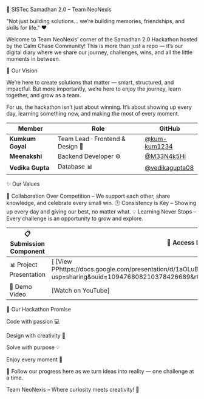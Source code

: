 🚀 SISTec Samadhan 2.0 – Team NeoNexis

"Not just building solutions… we’re building memories, friendships, and skills for life." ❤️

Welcome to Team NeoNexis’ corner of the Samadhan 2.0 Hackathon hosted by the Calm Chase Community!
This is more than just a repo — it’s our digital diary where we share our journey, challenges, wins, and all the little moments in between.

🎯 Our Vision

We’re here to create solutions that matter — smart, structured, and impactful.
But more importantly, we’re here to enjoy the journey, learn together, and grow as a team.

For us, the hackathon isn’t just about winning.
It’s about showing up every day, learning something new, and making the most of every moment.

| Member           | Role                             | GitHub                                             |
| ---------------- | -------------------------------- | -------------------------------------------------- |
| **Kumkum Goyal** | Team Lead · Frontend & Design 🎨 | [@kum-kum1234](https://github.com/kum-kum1234)     |
| **Meenakshi**    | Backend Developer ⚙️             | [@M33N4k5Hi](https://github.com/M33N4k5Hi)         |
| **Vedika Gupta** | Database 📊                      | [@vedikagupta08](https://github.com/vedikagupta08) |

✨ Our Values

💪 Collaboration Over Competition – We support each other, share knowledge, and celebrate every small win.
🕒 Consistency is Key – Showing up every day and giving our best, no matter what.
💡 Learning Never Stops – Every challenge is an opportunity to grow and explore.

| 📋 Submission Component | 🔗 Access Link        | 📊 Status   |
| ----------------------- | --------------------- | ----------- |
| 📊 Project Presentation |[ [View PPhttps://docs.google.com/presentation/d/1aOLuBqXWORwcdQEOUtQQP4HS5ubSRqxX/edit?usp=sharing&ouid=109476808210378426689&rtpof=true&sd=trueT]  ]       | ✅ Completed |
| 🎥 Demo Video           | [Watch on YouTube] | ✅ Completed |


📅 Our Hackathon Promise

Code with passion 💻

Design with creativity 🎨

Solve with purpose 💡

Enjoy every moment 🥳

📌 Follow our progress here as we turn ideas into reality — one challenge at a time.

Team NeoNexis – Where curiosity meets creativity! 🚀
